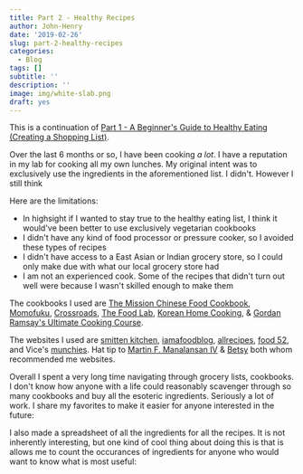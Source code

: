 ```yaml
---
title: Part 2 - Healthy Recipes
author: John-Henry
date: '2019-02-26'
slug: part-2-healthy-recipes
categories:
  - Blog
tags: []
subtitle: ''
description: ''
image: img/white-slab.png
draft: yes
---
```




This is a continuation of [Part 1 - A Beginner's Guide to Healthy Eating (Creating a Shopping List)](https://johnhenryp.com/post/a-beginner-s-guide-to-healthy-eating/).

Over the last 6 months or so, I have been cooking _a lot_. I have a reputation in my lab for cooking all my own lunches. My original intent was to exclusively use the ingredients in the aforementioned list. I didn't. However I still think 

Here are the limitations:
* In highsight if I wanted to stay true to the healthy eating list, I think it would've been better to use exclusively vegetarian cookbooks
* I didn't have any kind of food processor or pressure cooker, so I avoided these types of recipes
* I didn't have access to a East Asian or Indian grocery store, so I could only make due with what our local grocery store had
* I am not an experienced cook. Some of the recipes that didn't turn out well were because I wasn't skilled enough to make them

The cookbooks I used are [The Mission Chinese Food Cookbook](https://www.amazon.com/Mission-Chinese-Food-Cookbook/dp/0062243411/ref=sr_1_1?keywords=mission+chinese&qid=1551230956&s=gateway&sr=8-1), [Momofuku](https://www.amazon.com/Momofuku-David-Chang/dp/030745195X/ref=sr_1_1?keywords=momofuku&qid=1551231007&s=gateway&sr=8-1), [Crossroads](https://www.amazon.com/Crossroads-Extraordinary-Recipes-Restaurant-Reinventing/dp/1579656366/ref=sr_1_1?keywords=crossroads+cookbook&qid=1551231029&s=gateway&sr=8-1), [The Food Lab](https://www.amazon.com/Food-Lab-Cooking-Through-Science/dp/0393081087/ref=sr_1_1?keywords=the+food+lab&qid=1551231042&s=gateway&sr=8-1), [Korean Home Cooking](https://www.amazon.com/Korean-Home-Cooking-Classic-Recipes/dp/1419732404/ref=sr_1_1?keywords=korean+home+cooking&qid=1551231060&s=gateway&sr=8-1), & [Gordan Ramsay's Ultimate Cooking Course](https://www.amazon.com/Gordon-Ramsays-Ultimate-Cookery-Course/dp/1444756699/ref=sr_1_1?crid=3HHLM1G21FO01&keywords=gordon+ramsay+ultimate+cookery+course&qid=1551231077&s=gateway&sprefix=gordan+ramsays+u%2Caps%2C136&sr=8-1).


The websites I used are [smitten kitchen](https://smittenkitchen.com/recipes/), [iamafoodblog](http://iamafoodblog.com/), [allrecipes](allrecipes.com), [food 52](https://food52.com/), and Vice's [munchies](https://munchies.vice.com/en_us/topic/recipes). Hat tip to [Martin F. Manalansan IV](https://globalstudies.illinois.edu/directory/profile/manalans) & [Betsy](http://betsylevypaluck.com) both whom recommended me websites. 


Overall I spent a very long time navigating through grocery lists, cookbooks. I don't know how anyone with a life could reasonably scavenger through so many cookbooks and buy all the esoteric ingredients. Seriously a lot of work. I share my favorites to make it easier for anyone interested in the future:

















I also made a spreadsheet of all the ingredients for all the recipes. It is not inherently interesting, but one kind of cool thing about doing this is that is allows me to count the occurances of ingredients for anyone who would want to know what is most useful:




